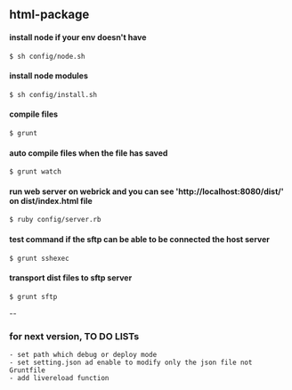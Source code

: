 ## html-package

#### install node if your env doesn't have

```shellscript
$ sh config/node.sh
```

#### install node modules

```shellscript
$ sh config/install.sh
```

#### compile files

```shellscript
$ grunt
```

#### auto compile files when the file has saved

```shellscript
$ grunt watch
```

#### run web server on webrick and you can see 'http://localhost:8080/dist/' on dist/index.html file

```shellscript
$ ruby config/server.rb 
``` 

#### test command if the sftp can be able to be connected the host server

```shellscript
$ grunt sshexec
``` 

#### transport dist files to sftp server

```shellscript
$ grunt sftp
``` 


--

### for next version, TO DO LISTs

```shellscript
- set path which debug or deploy mode   
- set setting.json ad enable to modify only the json file not Gruntfile
- add livereload function   
```

